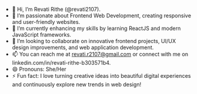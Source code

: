 - 👋 Hi, I’m Revati Rithe (@revati2107).
- 👀 I’m passionate about Frontend Web Development, creating responsive and user-friendly websites.
- 🌱 I’m currently enhancing my skills by learning ReactJS and modern JavaScript frameworks.
- 💞️ I’m looking to collaborate on innovative frontend projects, UI/UX design improvements, and web application development.
- 📫 You can reach me at revati.r2107@gmail.com or connect with me on linkedin.com/in/revati-rithe-b303571b4.
- 😄 Pronouns: She/Her
- ⚡ Fun fact: I love turning creative ideas into beautiful digital experiences and continuously explore new trends in web design!

<!---
revati2107/revati2107 is a ✨ special ✨ repository because its `README.md` (this file) appears on your GitHub profile.
You can click the Preview link to take a look at your changes.
--->

